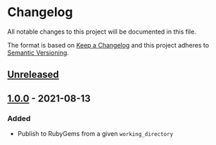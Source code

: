 # Changelog

All notable changes to this project will be documented in this file.

The format is based on [Keep a Changelog](https://keepachangelog.com/en/1.0.0/)
and this project adheres to [Semantic Versioning](https://semver.org/spec/v2.0.0.html).

## [Unreleased]

## [1.0.0] - 2021-08-13
### Added
- Publish to RubyGems from a given `working_directory`

[Unreleased]: https://github.com/cucumber-actions/create-release-pr/compare/1.0.0...HEAD
[1.0.0]: https://github.com/cucumber-actions/create-release-pr/compare/0.0.0...1.0.0
